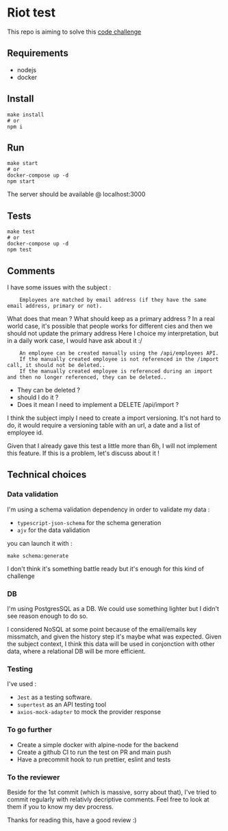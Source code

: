 # Riot test

This repo is aiming to solve this [code challenge](https://github.com/tryriot/backend-challenge)

## Requirements

- nodejs
- docker

## Install

```
make install
# or
npm i
```

## Run

```
make start
# or
docker-compose up -d
npm start
```

The server should be available @ localhost:3000

## Tests

```
make test
# or
docker-compose up -d
npm test
```

## Comments

I have some issues with the subject :

```
    Employees are matched by email address (if they have the same email address, primary or not).
```
  What does that mean ? What should keep as a primary address ?
  In a real world case, it's possible that people works for different cies and then we should not update the primary address
  Here I choice my interpretation, but in a daily work case, I would have ask about it :/


```
    An employee can be created manually using the /api/employees API.
    If the manually created employee is not referenced in the /import call, it should not be deleted..
    If the manually created employee is referenced during an import and then no longer referenced, they can be deleted..
```
  - They can be deleted ?
  - should I do it ?
  - Does it mean I need to implement a DELETE /api/import ?


I think the subject imply I need to create a import versioning. It's not hard to do, it would require a versioning table with an url, a date and a list of employee id.

Given that I already gave this test a little more than 6h, I will not implement this feature. If this is a problem, let's discuss about it !

## Technical choices

### Data validation

I'm using a schema validation dependency in order to validate my data :
 - `typescript-json-schema` for the schema generation
 - `ajv` for the data validation

you can launch it with :
```
make schema:generate
```
I don't think it's something battle ready but it's enough for this kind of challenge

### DB

I'm using PostgresSQL as a DB. We could use something lighter but I didn't see reason enough to do so.

I considered NoSQL at some point because of the email/emails key missmatch, and given the history step it's maybe what was expected. Given the subject context, I think this data will be used in conjonction with other data, where a relational DB will be more efficient.


### Testing

I've used :
 - `Jest` as a testing software.
 - `supertest` as an API testing tool
 - `axios-mock-adapter` to mock the provider response

### To go further

  - Create a simple docker with alpine-node for the backend
  - Create a github CI to run the test on PR and main push
  - Have a precommit hook to run prettier, eslint and tests

### To the reviewer

Beside for the 1st commit (which is massive, sorry about that), I've tried to commit regularly with relativly decriptive comments. Feel free to look at them if you to know my dev procress.

Thanks for reading this, have a good review :)